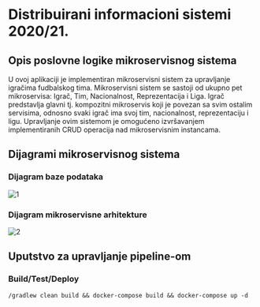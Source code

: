 # Distribuirani informacioni sistemi 2020/21.

## Opis poslovne logike mikroservisnog sistema

U ovoj aplikaciji je implementiran mikroservisni sistem za upravljanje igračima fudbalskog tima. Mikroservisni sistem se
sastoji od ukupno pet mikroservisa: Igrač, Tim, Nacionalnost, Reprezentacija i Liga. Igrač predstavlja glavni tj.
kompozitni mikroservis koji je povezan sa svim ostalim servisima, odnosno svaki igrač ima svoj tim, nacionalnost,
reprezentaciju i ligu. Upravljanje ovim sistemom je omogućeno izvršavanjem implementiranih CRUD operacija nad
mikroservisnim instancama.

## Dijagrami mikroservisnog sistema

### Dijagram baze podataka

![1](https://i.ibb.co/J53j6m0/database-diagram.png)

### Dijagram mikroservisne arhitekture

![2](https://i.ibb.co/FJbYBWx/architecture-diagram.png)

## Uputstvo za upravljanje pipeline-om

### Build/Test/Deploy

```
/gradlew clean build && docker-compose build && docker-compose up -d
```

